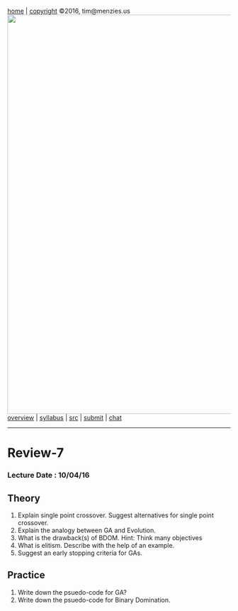 [home](http://tiny.cc/ase2016) |
[copyright](https://github.com/txt/ase16/blob/master/LICENSE.md) &copy;2016, tim&commat;menzies.us
<br>
[<img width=900 src="https://raw.githubusercontent.com/txt/ase16/master/img/mase16.png">](http://tiny.cc/ase2016)<br>
[overview](https://github.com/txt/ase16/blob/master/doc/overview.md) |
[syllabus](https://github.com/txt/ase16/blob/master/doc/syllabus.md) |
[src](https://github.com/txt/ase16/tree/master/src) |
[submit](http://tiny.cc/ase16give) |
[chat](https://ase16.slack.com/) 

______

# Review-7

### Lecture Date : 10/04/16

##  Theory

1. Explain single point crossover. Suggest alternatives for single point crossover.
1. Explain the analogy between GA and Evolution.
1. What is the drawback(s) of BDOM. Hint: Think many objectives
1. What is elitism. Describe with the help of an example.
1. Suggest an early stopping criteria for GAs.

## Practice

1. Write down the psuedo-code for GA?
2. Write down the psuedo-code for Binary Domination.
